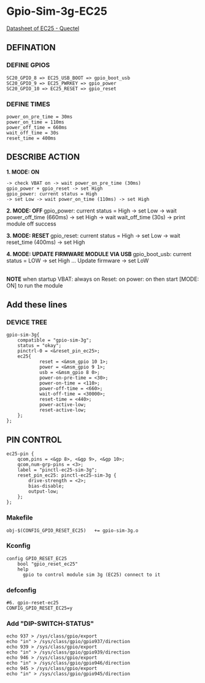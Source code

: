 # Gpio-Sim-3g-EC25

[Datasheet of EC25 - Quectel](https://www.quectel.com/UploadImage/Downlad/Quectel_EC25_Hardware_Design_V1.3.pdf)

## DEFINATION

### DEFINE GPIOS

```
SC20_GPIO_8 => EC25_USB_BOOT => gpio_boot_usb
SC20_GPIO_9 => EC25_PWRKEY => gpio_power
SC20_GPIO_10 => EC25_RESET => gpio_reset
```

### DEFINE TIMES

```
power_on_pre_time = 30ms
power_on_time = 110ms
power_off_time = 660ms
wait_off_time = 30s
reset_time = 400ms
```

## DESCRIBE ACTION
<b> 1. MODE: ON </b>
```
-> check VBAT on -> wait power_on_pre_time (30ms)
gpio_power + gpio_reset -> set High
gpio_power: current status = High
-> set Low -> wait power_on_time (110ms) -> set High
```
<b> 2. MODE: OFF </b>
gpio_power: current status = High
-> set Low -> wait power_off_time (660ms) -> set High
-> wait wait_off_time (30s) -> print module off success

<b> 3. MODE: RESET </b>
gpio_reset: current status = High
-> set Low -> wait reset_time (400ms) -> set High

<b> 4. MODE: UPDATE FIRMWARE MODULE VIA USB </b>
gpio_boot_usb: current status = LOW
-> set High ... Update firmware -> set LoW

<br>
<b>NOTE</b>
when startup
VBAT: always on
Reset: on
power: on
then start [MODE: ON] to run the module


## Add these lines

### DEVICE TREE

```
gpio-sim-3g{
    compatible = "gpio-sim-3g";
    status = "okay";
    pinctrl-0 = <&reset_pin_ec25>;
    ec25{
            reset = <&msm_gpio 10 1>;
            power = <&msm_gpio 9 1>;
            usb = <&msm_gpio 8 0>;
            power-on-pre-time = <30>;
            power-on-time = <110>;
            power-off-time = <660>;
            wait-off-time = <30000>;
            reset-time = <440>;
            power-active-low;
            reset-active-low;
    };
};
```

## PIN CONTROL

```
ec25-pin {
    qcom,pins = <&gp 8>, <&gp 9>, <&gp 10>;
    qcom,num-grp-pins = <3>;
    label = "pinctl-ec25-sim-3g";
    reset_pin_ec25: pinctl-ec25-sim-3g {
        drive-strength = <2>;
        bias-disable;
        output-low;
    };
};
```

### Makefile

```
obj-$(CONFIG_GPIO_RESET_EC25)   += gpio-sim-3g.o
```

### Kconfig

```
config GPIO_RESET_EC25
	bool "gpio_reset_ec25"
	help
	  gpio to control module sim 3g (EC25) connect to it
```


### defconfig

```
#6. gpio-reset-ec25
CONFIG_GPIO_RESET_EC25=y
```

### Add "DIP-SWITCH-STATUS"

```
echo 937 > /sys/class/gpio/export
echo "in" > /sys/class/gpio/gpio937/direction
echo 939 > /sys/class/gpio/export
echo "in" > /sys/class/gpio/gpio939/direction
echo 946 > /sys/class/gpio/export
echo "in" > /sys/class/gpio/gpio946/direction
echo 945 > /sys/class/gpio/export
echo "in" > /sys/class/gpio/gpio945/direction
```
